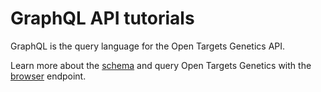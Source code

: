 # GraphQL API tutorials

GraphQL is the query language for the Open Targets Genetics API.

Learn more about the [schema](http://genetics-api.opentargets.io/graphql/schema) and query Open Targets Genetics with the [browser](http://genetics-api.opentargets.io/graphql/browser) endpoint.



